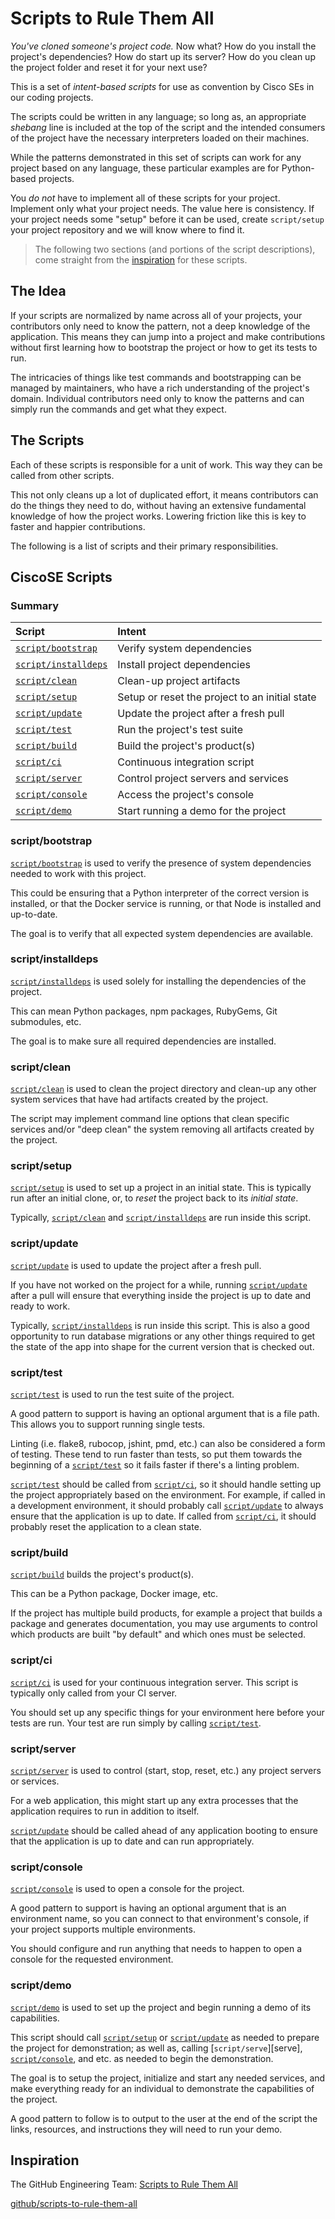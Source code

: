 # Scripts to Rule Them All

_You've cloned someone's project code._  Now what?  How do you install the project's dependencies?  How do start up its server?  How do you clean up the project folder and reset it for your next use?

This is a set of _intent-based scripts_ for use as convention by Cisco SEs in our coding projects.

The scripts could be written in any language; so long as, an appropriate _shebang_ line is included at the top of the script and the intended consumers of the project have the necessary interpreters loaded on their machines.

While the patterns demonstrated in this set of scripts can work for any project based on any language, these particular examples are for Python-based projects.

You _do not_ have to implement all of these scripts for your project.  Implement only what your project needs.  The value here is consistency.  If your project needs some "setup" before it can be used, create `script/setup` your project repository and we will know where to find it.

> The following two sections (and portions of the script descriptions), come straight from the [inspiration](#inspiration) for these scripts.

## The Idea

If your scripts are normalized by name across all of your projects, your
contributors only need to know the pattern, not a deep knowledge of the
application. This means they can jump into a project and make contributions
without first learning how to bootstrap the project or how to get its tests to
run.

The intricacies of things like test commands and bootstrapping can be managed by
maintainers, who have a rich understanding of the project's domain. Individual
contributors need only to know the patterns and can simply run the commands and
get what they expect.

## The Scripts

Each of these scripts is responsible for a unit of work. This way they can be
called from other scripts.

This not only cleans up a lot of duplicated effort, it means contributors can do
the things they need to do, without having an extensive fundamental knowledge of
how the project works. Lowering friction like this is key to faster and happier
contributions.

The following is a list of scripts and their primary responsibilities.


## CiscoSE Scripts

### Summary

| Script | Intent |
|:--|:--|
| [`script/bootstrap`](#script-bootstrap) | Verify system dependencies |
| [`script/installdeps`](#script-installdeps) | Install project dependencies |
| [`script/clean`](#script-clean) | Clean-up project artifacts |
| [`script/setup`](#script-setup) | Setup or reset the project to an initial state |
| [`script/update`](#script-update) | Update the project after a fresh pull |
| [`script/test`](#script-test) | Run the project's test suite |
| [`script/build`](#script-build) | Build the project's product(s) |
| [`script/ci`](#script-ci) | Continuous integration script |
| [`script/server`](#script-server) | Control project servers and services |
| [`script/console`](#script-console) | Access the project's console |
| [`script/demo`](#script-demo) | Start running a demo for the project |

### script/bootstrap

[`script/bootstrap`][bootstrap] is used to verify the presence of system dependencies needed to work with this project.

This could be ensuring that a Python interpreter of the correct version is installed, or that the Docker service is running, or that Node is installed and up-to-date.

The goal is to verify that all expected system dependencies are available.

### script/installdeps

[`script/installdeps`][installdeps] is used solely for installing the dependencies of the project.

This can mean Python packages, npm packages, RubyGems, Git submodules, etc.

The goal is to make sure all required dependencies are installed.

### script/clean

[`script/clean`][clean] is used to clean the project directory and clean-up any other system services that have had artifacts created by the project.

The script may implement command line options that clean specific services and/or "deep clean" the system removing all artifacts created by the project.

### script/setup

[`script/setup`][setup] is used to set up a project in an initial state. This is typically run after an initial clone, or, to _reset_ the project back to its _initial state_.

Typically, [`script/clean`][clean] and [`script/installdeps`][installdeps] are run inside this script.

### script/update

[`script/update`][update] is used to update the project after a fresh pull.

If you have not worked on the project for a while, running [`script/update`][update] after a pull will ensure that everything inside the project is up to date and ready to work.

Typically, [`script/installdeps`][installdeps] is run inside this script. This is also a good opportunity to run database migrations or any other things required to get the state of the app into shape for the current version that is checked out.

### script/test

[`script/test`][test] is used to run the test suite of the project.

A good pattern to support is having an optional argument that is a file path. This allows you to support running single tests.

Linting (i.e. flake8, rubocop, jshint, pmd, etc.) can also be considered a form of testing. These tend to run faster than tests, so put them towards the beginning of a [`script/test`][test] so it fails faster if there's a linting problem.

[`script/test`][test] should be called from [`script/ci`](ci), so it should handle setting up the project appropriately based on the environment. For example, if called in a development environment, it should probably call [`script/update`][update] to always ensure that the application is up to date. If called from [`script/ci`][ci], it should probably reset the application to a clean state.

### script/build

[`script/build`][build] builds the project's product(s).

This can be a Python package, Docker image, etc.

If the project has multiple build products, for example a project that builds a package and generates documentation, you may use arguments to control which products are built "by default" and which ones must be selected.

### script/ci

[`script/ci`][ci] is used for your continuous integration server. This script is typically only called from your CI server.

You should set up any specific things for your environment here before your tests are run. Your test are run simply by calling [`script/test`][test].

### script/server

[`script/server`][server] is used to control (start, stop, reset, etc.) any project servers or services.

For a web application, this might start up any extra processes that the 
application requires to run in addition to itself.

[`script/update`][update] should be called ahead of any application booting to ensure that the application is up to date and can run appropriately.

### script/console

[`script/console`][console] is used to open a console for the project.

A good pattern to support is having an optional argument that is an environment
name, so you can connect to that environment's console, if your project supports multiple environments.

You should configure and run anything that needs to happen to open a console for
the requested environment.

### script/demo

[`script/demo`][demo] is used to set up the project and begin running a demo of its capabilities.

This script should call [`script/setup`][setup] or [`script/update`][update] as needed to prepare the project for demonstration; as well as, calling [`script/serve`][serve], [`script/console`][console], and etc. as needed to begin the demonstration.

The goal is to setup the project, initialize and start any needed services, and make everything ready for an individual to demonstrate the capabilities of the project.

A good pattern to follow is to output to the user at the end of the script the links, resources, and instructions they will need to run your demo.

## Inspiration

The GitHub Engineering Team: [Scripts to Rule Them All](https://githubengineering.com/scripts-to-rule-them-all/)

[github/scripts-to-rule-them-all](https://github.com/github/scripts-to-rule-them-all)

[bootstrap]: bootstrap
[installdeps]: installdeps
[clean]: clean
[setup]: setup
[update]: update
[test]: test
[build]: build
[ci]: ci
[server]: server
[console]: console
[demo]: demo
